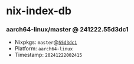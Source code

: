 # nix-index-db
### aarch64-linux/master @ 241222.55d3dc1
- Nixpkgs: `master`@[`55d3dc1`](https://github.com/NixOS/nixpkgs/commit/55d3dc18887e5dd8c1c16a60b9e63e54fe62a21f)
- Platform: `aarch64-linux`
- Timestamp: `20241222002415`
